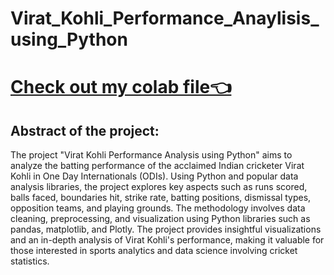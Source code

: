 # Virat_Kohli_Performance_Anaylisis_using_Python
# [Check out my colab file👈](https://colab.research.google.com/drive/1kZp52l6SArYRQsVQqd9-x3RVNO4z2XqF?usp=sharing)
 ## Abstract of the project:
 The project "Virat Kohli Performance Analysis using Python" aims to analyze the batting performance of the acclaimed Indian cricketer Virat Kohli in One Day Internationals (ODIs). Using Python and popular data analysis libraries, the project explores key aspects such as runs scored, balls faced, boundaries hit, strike rate, batting positions, dismissal types, opposition teams, and playing grounds. The methodology involves data cleaning, preprocessing, and visualization using Python libraries such as pandas, matplotlib, and Plotly. The project provides insightful visualizations and an in-depth analysis of Virat Kohli's performance, making it valuable for those interested in sports analytics and data science involving cricket statistics.
